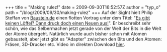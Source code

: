 +++
title = "Making rulez!"
date = 2009-09-30T16:52:57Z
author = "typ_o"
path = "/blog/2009/09/30/making-rulez"
+++
Auf der SigInt hielt Philip Steffan von
[Bausteln.de](https://bausteln.de/) einen flotten Vortrag unter dem
Titel: "[Es gibt keinen Löffel? Dann druck doch einen Neuen
aus!](https://sigint.ccc.de/sigint/2009/Fahrplan/events/3197.en.html)".
Er beschreibt sehr schön, wie das Selbermachen jetzt gerade von der Welt
der Bits in die Welt der Atome übergeht. Natürlich wurde auch bisher
schon mit Atomen gebaustelt, aber jetzt gibt es "Adapter" zwischen den
Bits und den Atomen: Fräsen, 3D-Drucker etc. Video im direkten Download
[hier](ftp://ftp.ccc.de/events/sigint09/video/SIGINT09_3197_de_es_gibt_keinen_loeffel_dann_druck_doch_einen_neuen_aus.mp4).
